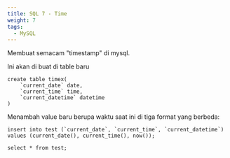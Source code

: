 ```yaml
---
title: SQL 7 - Time
weight: 7
tags:
  - MySQL
---
```


Membuat semacam "timestamp" di mysql.

Ini akan di buat di table baru
```mysql
create table timex(
	`current_date` date,
	`current_time` time,
	`current_datetime` datetime
)
```

Menambah value baru berupa waktu saat ini di tiga format yang berbeda:
```mysql
insert into test (`current_date`, `current_time`, `current_datetime`)
values (current_date(), current_time(), now());

select * from test;
```
